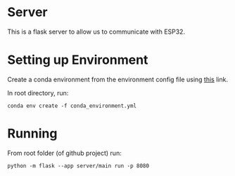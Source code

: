 # Server
This is a flask server to allow us to communicate with ESP32.

# Setting up Environment
Create a conda environment from the environment config file using [this](https://conda.io/projects/conda/en/latest/user-guide/tasks/manage-environments.html#creating-an-environment-from-an-environment-yml-file) link.

In root directory, run:
```shell
conda env create -f conda_environment.yml
```

# Running
From root folder (of github project) run:
```shell
python -m flask --app server/main run -p 8080
```